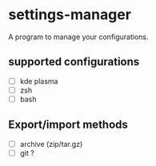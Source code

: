 # settings-manager

A program to manage your configurations.

## supported configurations

- [ ] kde plasma
- [ ] zsh
- [ ] bash

## Export/import methods

- [ ] archive (zip/tar.gz)
- [ ] git ?
